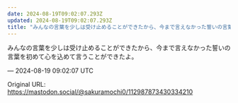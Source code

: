 ```yaml
---
date: 2024-08-19T09:02:07.293Z
updated: 2024-08-19T09:02:07.293Z
title: "みんなの言葉を少しは受け止めることができたから、今まで言えなかった誓いの言葉を初[...]"
---
```


<p>みんなの言葉を少しは受け止めることができたから、今まで言えなかった誓いの言葉を初めて心を込めて言うことができたよ。</p>

&mdash; 2024-08-19 09:02:07 UTC

Original URL: https://mastodon.social/@sakuramochi0/112987873430334210

